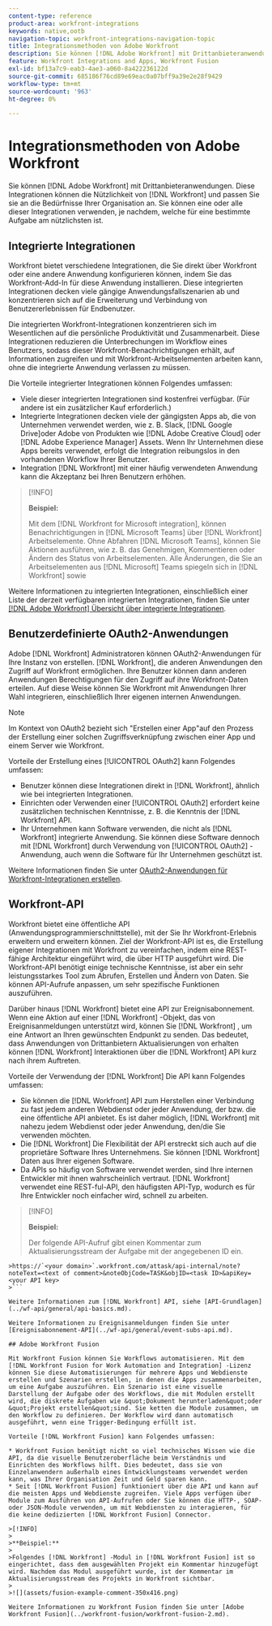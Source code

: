 ```yaml
---
content-type: reference
product-area: workfront-integrations
keywords: native,ootb
navigation-topic: workfront-integrations-navigation-topic
title: Integrationsmethoden von Adobe Workfront
description: Sie können [!DNL Adobe Workfront] mit Drittanbieteranwendungen. Diese Integrationen können die Nützlichkeit von [!DNL Workfront] und passen Sie sie an die Bedürfnisse Ihrer Organisation an. Sie können eine oder alle dieser Integrationen verwenden, je nachdem, welche für eine bestimmte Aufgabe am nützlichsten ist.
feature: Workfront Integrations and Apps, Workfront Fusion
exl-id: bf13a7c9-eab3-4ae3-a060-8a422236122d
source-git-commit: 685186f76cd89e69eac0a07bff9a39e2e28f9429
workflow-type: tm+mt
source-wordcount: '963'
ht-degree: 0%

---
```


# Integrationsmethoden von Adobe Workfront

Sie können [!DNL Adobe Workfront] mit Drittanbieteranwendungen. Diese Integrationen können die Nützlichkeit von [!DNL Workfront] und passen Sie sie an die Bedürfnisse Ihrer Organisation an. Sie können eine oder alle dieser Integrationen verwenden, je nachdem, welche für eine bestimmte Aufgabe am nützlichsten ist.

## Integrierte Integrationen

Workfront bietet verschiedene Integrationen, die Sie direkt über Workfront oder eine andere Anwendung konfigurieren können, indem Sie das Workfront-Add-In für diese Anwendung installieren. Diese integrierten Integrationen decken viele gängige Anwendungsfallszenarien ab und konzentrieren sich auf die Erweiterung und Verbindung von Benutzererlebnissen für Endbenutzer.

Die integrierten Workfront-Integrationen konzentrieren sich im Wesentlichen auf die persönliche Produktivität und Zusammenarbeit. Diese Integrationen reduzieren die Unterbrechungen im Workflow eines Benutzers, sodass dieser Workfront-Benachrichtigungen erhält, auf Informationen zugreifen und mit Workfront-Arbeitselementen arbeiten kann, ohne die integrierte Anwendung verlassen zu müssen.

Die Vorteile integrierter Integrationen können Folgendes umfassen:

* Viele dieser integrierten Integrationen sind kostenfrei verfügbar. (Für andere ist ein zusätzlicher Kauf erforderlich.)
* Integrierte Integrationen decken viele der gängigsten Apps ab, die von Unternehmen verwendet werden, wie z. B. Slack, [!DNL Google Drive]oder Adobe von Produkten wie [!DNL Adobe Creative Cloud] oder [!DNL Adobe Experience Manager] Assets. Wenn Ihr Unternehmen diese Apps bereits verwendet, erfolgt die Integration reibungslos in den vorhandenen Workflow Ihrer Benutzer.
* Integration [!DNL Workfront] mit einer häufig verwendeten Anwendung kann die Akzeptanz bei Ihren Benutzern erhöhen.

>[!INFO]
>
>**Beispiel:**
>
>Mit dem [!DNL Workfront for Microsoft integration], können Benachrichtigungen in [!DNL Microsoft Teams] über [!DNL Workfront] Arbeitselemente. Ohne Abfahren [!DNL Microsoft Teams], können Sie Aktionen ausführen, wie z. B. das Genehmigen, Kommentieren oder Ändern des Status von Arbeitselementen. Alle Änderungen, die Sie an Arbeitselementen aus [!DNL Microsoft] Teams spiegeln sich in [!DNL Workfront] sowie

Weitere Informationen zu integrierten Integrationen, einschließlich einer Liste der derzeit verfügbaren integrierten Integrationen, finden Sie unter [[!DNL Adobe Workfront] Übersicht über integrierte Integrationen](../workfront-integrations-and-apps/built-in-integrations-non-admin.md).

## Benutzerdefinierte OAuth2-Anwendungen

Adobe [!DNL Workfront] Administratoren können OAuth2-Anwendungen für Ihre Instanz von erstellen. [!DNL Workfront], die anderen Anwendungen den Zugriff auf Workfront ermöglichen. Ihre Benutzer können dann anderen Anwendungen Berechtigungen für den Zugriff auf ihre Workfront-Daten erteilen. Auf diese Weise können Sie Workfront mit Anwendungen Ihrer Wahl integrieren, einschließlich Ihrer eigenen internen Anwendungen.

>[!NOTE]
>
>Im Kontext von OAuth2 bezieht sich &quot;Erstellen einer App&quot;auf den Prozess der Erstellung einer solchen Zugriffsverknüpfung zwischen einer App und einem Server wie Workfront.

Vorteile der Erstellung eines [!UICONTROL OAuth2] kann Folgendes umfassen:

* Benutzer können diese Integrationen direkt in [!DNL Workfront], ähnlich wie bei integrierten Integrationen.
* Einrichten oder Verwenden einer [!UICONTROL OAuth2] erfordert keine zusätzlichen technischen Kenntnisse, z. B. die Kenntnis der [!DNL Workfront] API.
* Ihr Unternehmen kann Software verwenden, die nicht als [!DNL Workfront] integrierte Anwendung. Sie können diese Software dennoch mit [!DNL Workfront] durch Verwendung von [!UICONTROL OAuth2] -Anwendung, auch wenn die Software für Ihr Unternehmen geschützt ist.

Weitere Informationen finden Sie unter [OAuth2-Anwendungen für Workfront-Integrationen erstellen](../administration-and-setup/configure-integrations/create-oauth-application.md).

## Workfront-API

Workfront bietet eine öffentliche API (Anwendungsprogrammierschnittstelle), mit der Sie Ihr Workfront-Erlebnis erweitern und erweitern können. Ziel der Workfront-API ist es, die Erstellung eigener Integrationen mit Workfront zu vereinfachen, indem eine REST-fähige Architektur eingeführt wird, die über HTTP ausgeführt wird. Die Workfront-API benötigt einige technische Kenntnisse, ist aber ein sehr leistungsstarkes Tool zum Abrufen, Erstellen und Ändern von Daten. Sie können API-Aufrufe anpassen, um sehr spezifische Funktionen auszuführen.

Darüber hinaus [!DNL Workfront] bietet eine API zur Ereignisabonnement. Wenn eine Aktion auf einer [!DNL Workfront] -Objekt, das von Ereignisanmeldungen unterstützt wird, können Sie [!DNL Workfront] , um eine Antwort an Ihren gewünschten Endpunkt zu senden. Das bedeutet, dass Anwendungen von Drittanbietern Aktualisierungen von erhalten können [!DNL Workfront] Interaktionen über die [!DNL Workfront] API kurz nach ihrem Auftreten.

Vorteile der Verwendung der [!DNL Workfront] Die API kann Folgendes umfassen:

* Sie können die [!DNL Workfront] API zum Herstellen einer Verbindung zu fast jedem anderen Webdienst oder jeder Anwendung, der bzw. die eine öffentliche API anbietet. Es ist daher möglich, [!DNL Workfront] mit nahezu jedem Webdienst oder jeder Anwendung, den/die Sie verwenden möchten.
* Die [!DNL Workfront] Die Flexibilität der API erstreckt sich auch auf die proprietäre Software Ihres Unternehmens. Sie können [!DNL Workfront] Daten aus Ihrer eigenen Software.
* Da APIs so häufig von Software verwendet werden, sind Ihre internen Entwickler mit ihnen wahrscheinlich vertraut. [!DNL Workfront] verwendet eine REST-ful-API, den häufigsten API-Typ, wodurch es für Ihre Entwickler noch einfacher wird, schnell zu arbeiten.

>[!INFO]
>
>**Beispiel:**
>
>Der folgende API-Aufruf gibt einen Kommentar zum Aktualisierungsstream der Aufgabe mit der angegebenen ID ein.
>
>
```
>https://`<your domain>`.workfront.com/attask/api-internal/note?noteText=<text of comment>&noteObjCode=TASK&objID=<task ID>&apiKey=<your API key>
>```

Weitere Informationen zum [!DNL Workfront] API, siehe [API-Grundlagen](../wf-api/general/api-basics.md).

Weitere Informationen zu Ereignisanmeldungen finden Sie unter [Ereignisabonnement-API](../wf-api/general/event-subs-api.md).

## Adobe Workfront Fusion

Mit Workfront Fusion können Sie Workflows automatisieren. Mit dem [!DNL Workfront Fusion for Work Automation and Integration] -Lizenz können Sie diese Automatisierungen für mehrere Apps und Webdienste erstellen und Szenarien erstellen, in denen die Apps zusammenarbeiten, um eine Aufgabe auszuführen. Ein Szenario ist eine visuelle Darstellung der Aufgabe oder des Workflows, die mit Modulen erstellt wird, die diskrete Aufgaben wie &quot;Dokument herunterladen&quot;oder &quot;Projekt erstellen&quot;sind. Sie ketten die Module zusammen, um den Workflow zu definieren. Der Workflow wird dann automatisch ausgeführt, wenn eine Trigger-Bedingung erfüllt ist.

Vorteile [!DNL Workfront Fusion] kann Folgendes umfassen:

* Workfront Fusion benötigt nicht so viel technisches Wissen wie die API, da die visuelle Benutzeroberfläche beim Verständnis und Einrichten des Workflows hilft. Dies bedeutet, dass sie von Einzelanwendern außerhalb eines Entwicklungsteams verwendet werden kann, was Ihrer Organisation Zeit und Geld sparen kann.
* Seit [!DNL Workfront Fusion] funktioniert über die API und kann auf die meisten Apps und Webdienste zugreifen. Viele Apps verfügen über Module zum Ausführen von API-Aufrufen oder Sie können die HTTP-, SOAP- oder JSON-Module verwenden, um mit Webdiensten zu interagieren, für die keine dedizierten [!DNL Workfront Fusion] Connector.

>[!INFO]
>
>**Beispiel:**
>
>Folgendes [!DNL Workfront] -Modul in [!DNL Workfront Fusion] ist so eingerichtet, dass dem ausgewählten Projekt ein Kommentar hinzugefügt wird. Nachdem das Modul ausgeführt wurde, ist der Kommentar im Aktualisierungsstream des Projekts in Workfront sichtbar.
>
>![](assets/fusion-example-comment-350x416.png)

Weitere Informationen zu Workfront Fusion finden Sie unter [Adobe Workfront Fusion](../workfront-fusion/workfront-fusion-2.md).
